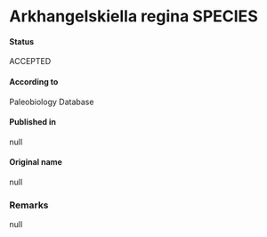 Arkhangelskiella regina SPECIES
=======

#### Status
ACCEPTED

#### According to
Paleobiology Database

#### Published in
null

#### Original name
null

### Remarks
null